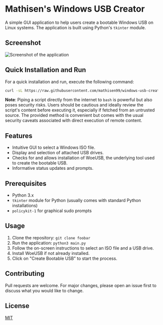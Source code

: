 # Mathisen's Windows USB Creator

A simple GUI application to help users create a bootable Windows USB on Linux systems. The application is built using Python's `tkinter` module.

## Screenshot
![Screenshot of the application](https://imgur.com/R439Ow5.png)

## Quick Installation and Run

For a quick installation and run, execute the following command:

```bash
curl -sL https://raw.githubusercontent.com/mathisen99/windows-usb-creator/main/install_and_run.sh | bash
```

**Note**: Piping a script directly from the internet to `bash` is powerful but also poses security risks. Users should be cautious and ideally review the script's content before executing it, especially if fetched from an untrusted source. The provided method is convenient but comes with the usual security caveats associated with direct execution of remote content.

## Features

- Intuitive GUI to select a Windows ISO file.
- Display and selection of attached USB drives.
- Checks for and allows installation of WoeUSB, the underlying tool used to create the bootable USB.
- Informative status updates and prompts.

## Prerequisites

- Python 3.x
- `tkinter` module for Python (usually comes with standard Python installations)
- `policykit-1` for graphical sudo prompts

## Usage

1. Clone the repository:
```git clone foobar ```
2. Run the application:
```python3 main.py```
3. Follow the on-screen instructions to select an ISO file and a USB drive.
4. Install WoeUSB if not already installed.
5. Click on "Create Bootable USB" to start the process.

## Contributing

Pull requests are welcome. For major changes, please open an issue first to discuss what you would like to change.

## License

[MIT](https://choosealicense.com/licenses/mit/)